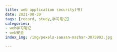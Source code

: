 ```yaml
---
title: web application security(书)
date: 2021-08-30
tags: [record, study,学习笔记]
categories: 
- web学习笔记
- web安全
index_img: /img/pexels-sanaan-mazhar-3075993.jpg

---
```





